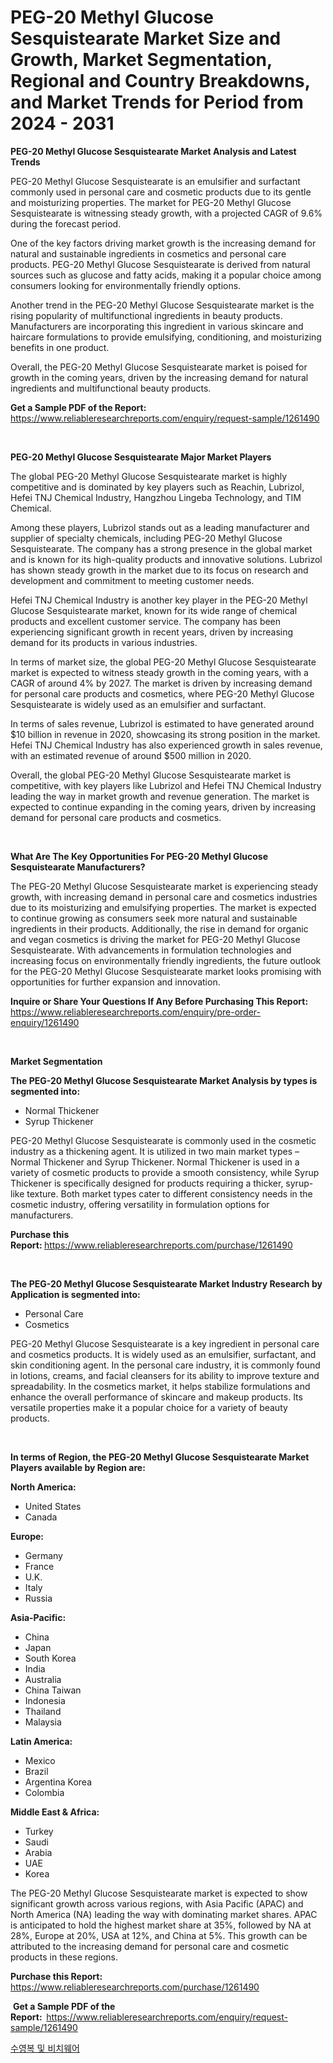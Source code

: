 <p><h1>PEG-20 Methyl Glucose Sesquistearate Market Size and Growth, Market Segmentation, Regional and Country Breakdowns, and Market Trends for Period from 2024 -  2031</h1></p><p><strong>PEG-20 Methyl Glucose Sesquistearate Market Analysis and Latest Trends</strong></p>
<p><p>PEG-20 Methyl Glucose Sesquistearate is an emulsifier and surfactant commonly used in personal care and cosmetic products due to its gentle and moisturizing properties. The market for PEG-20 Methyl Glucose Sesquistearate is witnessing steady growth, with a projected CAGR of 9.6% during the forecast period. </p><p>One of the key factors driving market growth is the increasing demand for natural and sustainable ingredients in cosmetics and personal care products. PEG-20 Methyl Glucose Sesquistearate is derived from natural sources such as glucose and fatty acids, making it a popular choice among consumers looking for environmentally friendly options.</p><p>Another trend in the PEG-20 Methyl Glucose Sesquistearate market is the rising popularity of multifunctional ingredients in beauty products. Manufacturers are incorporating this ingredient in various skincare and haircare formulations to provide emulsifying, conditioning, and moisturizing benefits in one product.</p><p>Overall, the PEG-20 Methyl Glucose Sesquistearate market is poised for growth in the coming years, driven by the increasing demand for natural ingredients and multifunctional beauty products.</p></p>
<p><strong>Get a Sample PDF of the Report:&nbsp;</strong> <a href="https://www.reliableresearchreports.com/enquiry/request-sample/1261490">https://www.reliableresearchreports.com/enquiry/request-sample/1261490</a></p>
<p>&nbsp;</p>
<p><strong>PEG-20 Methyl Glucose Sesquistearate Major Market Players</strong></p>
<p><p>The global PEG-20 Methyl Glucose Sesquistearate market is highly competitive and is dominated by key players such as Reachin, Lubrizol, Hefei TNJ Chemical Industry, Hangzhou Lingeba Technology, and TIM Chemical.</p><p>Among these players, Lubrizol stands out as a leading manufacturer and supplier of specialty chemicals, including PEG-20 Methyl Glucose Sesquistearate. The company has a strong presence in the global market and is known for its high-quality products and innovative solutions. Lubrizol has shown steady growth in the market due to its focus on research and development and commitment to meeting customer needs.</p><p>Hefei TNJ Chemical Industry is another key player in the PEG-20 Methyl Glucose Sesquistearate market, known for its wide range of chemical products and excellent customer service. The company has been experiencing significant growth in recent years, driven by increasing demand for its products in various industries.</p><p>In terms of market size, the global PEG-20 Methyl Glucose Sesquistearate market is expected to witness steady growth in the coming years, with a CAGR of around 4% by 2027. The market is driven by increasing demand for personal care products and cosmetics, where PEG-20 Methyl Glucose Sesquistearate is widely used as an emulsifier and surfactant.</p><p>In terms of sales revenue, Lubrizol is estimated to have generated around $10 billion in revenue in 2020, showcasing its strong position in the market. Hefei TNJ Chemical Industry has also experienced growth in sales revenue, with an estimated revenue of around $500 million in 2020.</p><p>Overall, the global PEG-20 Methyl Glucose Sesquistearate market is competitive, with key players like Lubrizol and Hefei TNJ Chemical Industry leading the way in market growth and revenue generation. The market is expected to continue expanding in the coming years, driven by increasing demand for personal care products and cosmetics.</p></p>
<p>&nbsp;</p>
<p><strong>What Are The Key Opportunities For PEG-20 Methyl Glucose Sesquistearate Manufacturers?</strong></p>
<p><p>The PEG-20 Methyl Glucose Sesquistearate market is experiencing steady growth, with increasing demand in personal care and cosmetics industries due to its moisturizing and emulsifying properties. The market is expected to continue growing as consumers seek more natural and sustainable ingredients in their products. Additionally, the rise in demand for organic and vegan cosmetics is driving the market for PEG-20 Methyl Glucose Sesquistearate. With advancements in formulation technologies and increasing focus on environmentally friendly ingredients, the future outlook for the PEG-20 Methyl Glucose Sesquistearate market looks promising with opportunities for further expansion and innovation.</p></p>
<p><strong>Inquire or Share Your Questions If Any Before Purchasing This Report:</strong> <a href="https://www.reliableresearchreports.com/enquiry/pre-order-enquiry/1261490">https://www.reliableresearchreports.com/enquiry/pre-order-enquiry/1261490</a></p>
<p>&nbsp;</p>
<p><strong>Market Segmentation</strong></p>
<p><strong>The PEG-20 Methyl Glucose Sesquistearate Market Analysis by types is segmented into:</strong></p>
<p><ul><li>Normal Thickener</li><li>Syrup Thickener</li></ul></p>
<p><p>PEG-20 Methyl Glucose Sesquistearate is commonly used in the cosmetic industry as a thickening agent. It is utilized in two main market types – Normal Thickener and Syrup Thickener. Normal Thickener is used in a variety of cosmetic products to provide a smooth consistency, while Syrup Thickener is specifically designed for products requiring a thicker, syrup-like texture. Both market types cater to different consistency needs in the cosmetic industry, offering versatility in formulation options for manufacturers.</p></p>
<p><strong>Purchase this Report:&nbsp;</strong><a href="https://www.reliableresearchreports.com/purchase/1261490">https://www.reliableresearchreports.com/purchase/1261490</a></p>
<p>&nbsp;</p>
<p><strong>The PEG-20 Methyl Glucose Sesquistearate Market Industry Research by Application is segmented into:</strong></p>
<p><ul><li>Personal Care</li><li>Cosmetics</li></ul></p>
<p><p>PEG-20 Methyl Glucose Sesquistearate is a key ingredient in personal care and cosmetics products. It is widely used as an emulsifier, surfactant, and skin conditioning agent. In the personal care industry, it is commonly found in lotions, creams, and facial cleansers for its ability to improve texture and spreadability. In the cosmetics market, it helps stabilize formulations and enhance the overall performance of skincare and makeup products. Its versatile properties make it a popular choice for a variety of beauty products.</p></p>
<p>&nbsp;</p>
<p><strong>In terms of Region, the PEG-20 Methyl Glucose Sesquistearate Market Players available by Region are:</strong></p>
<p>
    <p> <strong> North America: </strong>
        <ul>
            <li>United States</li>
            <li>Canada</li>
        </ul>
        </p> 
    <p> <strong> Europe: </strong>
        <ul>
            <li>Germany</li>
            <li>France</li>
            <li>U.K.</li>
            <li>Italy</li>
            <li>Russia</li>
        </ul>
        </p> 
    <p> <strong> Asia-Pacific: </strong>
        <ul>
            <li>China</li>
            <li>Japan</li>
            <li>South Korea</li>
            <li>India</li>
            <li>Australia</li>
            <li>China Taiwan</li>
            <li>Indonesia</li>
            <li>Thailand</li>
            <li>Malaysia</li>
        </ul>
        </p> 
    <p> <strong> Latin America: </strong>
        <ul>
            <li>Mexico</li>
            <li>Brazil</li>
            <li>Argentina Korea</li>
            <li>Colombia</li>
        </ul>
        </p> 
    <p> <strong> Middle East & Africa: </strong>
        <ul>
            <li>Turkey</li>
            <li>Saudi</li>
            <li>Arabia</li>
            <li>UAE</li>
            <li>Korea</li>
        </ul>
    </p>
    </p>
<p><p>The PEG-20 Methyl Glucose Sesquistearate market is expected to show significant growth across various regions, with Asia Pacific (APAC) and North America (NA) leading the way with dominating market shares. APAC is anticipated to hold the highest market share at 35%, followed by NA at 28%, Europe at 20%, USA at 12%, and China at 5%. This growth can be attributed to the increasing demand for personal care and cosmetic products in these regions.</p></p>
<p><strong>Purchase this Report: </strong><a href="https://www.reliableresearchreports.com/purchase/1261490">https://www.reliableresearchreports.com/purchase/1261490</a></p>
<p>&nbsp;<strong>Get a Sample PDF of the Report:&nbsp;&nbsp;</strong><a href="https://www.reliableresearchreports.com/enquiry/request-sample/1261490">https://www.reliableresearchreports.com/enquiry/request-sample/1261490</a></p>
<p><strong></strong></p>
<p><p><a href="https://medium.com/@boydsmitham726/%EB%B9%84%ED%82%A4%EB%8B%88%EC%99%80-%EB%B9%84%EC%B9%98%EC%9B%A8%EC%96%B4-%EC%8B%9C%EC%9E%A5-%EC%97%B0%EA%B5%AC%EB%B3%B4%EA%B3%A0%EC%84%9C-2024%EB%85%84%EB%B6%80%ED%84%B0-2031%EB%85%84%EA%B9%8C%EC%A7%80%EC%9D%98-%EC%97%AD%EC%82%AC%EC%99%80-%EC%A0%84%EB%A7%9D-15a191382853">수영복 및 비치웨어</a></p></p>